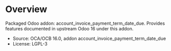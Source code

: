 # Overview

Packaged Odoo addon: account_invoice_payment_term_date_due. Provides features documented in upstream Odoo 16 under this addon.

- Source: OCA/OCB 16.0, addon account_invoice_payment_term_date_due
- License: LGPL-3

